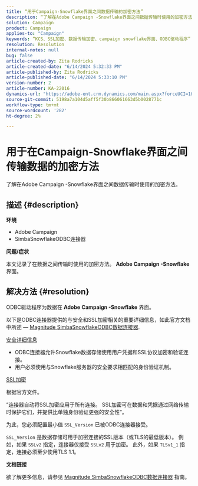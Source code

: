 ```yaml
---
title: “用于Campaign-Snowflake界面之间数据传输的加密方法”
description: “了解在Adobe Campaign -Snowflake界面之间数据传输时使用的加密方法。”
solution: Campaign
product: Campaign
applies-to: "Campaign"
keywords: “KCS、SSL加密、数据传输加密、campaign snowflake界面、ODBC驱动程序”
resolution: Resolution
internal-notes: null
bug: false
article-created-by: Zita Rodricks
article-created-date: "6/14/2024 5:32:33 PM"
article-published-by: Zita Rodricks
article-published-date: "6/14/2024 5:33:10 PM"
version-number: 2
article-number: KA-22016
dynamics-url: "https://adobe-ent.crm.dynamics.com/main.aspx?forceUCI=1&pagetype=entityrecord&etn=knowledgearticle&id=2cfc4112-742a-ef11-840a-002248084fbb"
source-git-commit: 5198a7a104d5aff5f30b866061663d5b0028771c
workflow-type: tm+mt
source-wordcount: '282'
ht-degree: 2%

---
```


# 用于在Campaign-Snowflake界面之间传输数据的加密方法


了解在Adobe Campaign -Snowflake界面之间数据传输时使用的加密方法。

## 描述 {#description}


<b>环境</b>

- Adobe Campaign
- SimbaSnowflakeODBC连接器


<b>问题/症状</b>

本文记录了在数据之间传输时使用的加密方法。 <b>Adobe Campaign -Snowflake</b> 界面。


## 解决方法 {#resolution}


ODBC驱动程序为数据在 <b>Adobe</b> <b>Campaign -Snowflake</b> 界面。

以下是ODBC连接器提供的与安全和SSL加密相关的重要详细信息，如此官方文档中所述 —  [Magnitude SimbaSnowflakeODBC数据连接器](https://docs.posit.co/drivers/1.8.0/pdf/Simba%20Snowflake%20ODBC%20Connector%20Install%20and%20Configuration%20Guide.pdf).

<u>安全详细信息</u>

- ODBC连接器允许Snowflake数据存储使用用户凭据和SSL协议加密和验证连接。
- 用户必须使用与Snowflake服务器的安全要求相匹配的身份验证机制。


<u>SSL加密</u>

根据官方文件。

“连接器自动将SSL加密应用于所有连接。 SSL加密可在数据和凭据通过网络传输时保护它们，并提供比单独身份验证更强的安全性”。

为此，您必须配置最小值 `SSL_Version` 已被ODBC连接器接受。

`SSL_Version` 是数据存储可用于加密连接的SSL版本（或TLS的最低版本）。 例如，如果 `SSLv2` 指定，连接器仅接受 `SSLv2` 用于加密。 此外，如果 `TLSv1_1` 指定，连接必须至少使用TLS 1.1。

<b>文档链接</b>

欲了解更多信息，请参见 [Magnitude SimbaSnowflakeODBC数据连接器](https://docs.posit.co/drivers/1.8.0/pdf/Simba%20Snowflake%20ODBC%20Connector%20Install%20and%20Configuration%20Guide.pdf) 指南。
